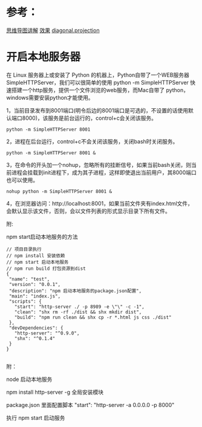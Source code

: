   # 参考：

  [思维导图讲解](http://www.ourd3js.com/wordpress/1423/)
  [效果](http://www.ourd3js.com/demo/G-10.0/mind.html)
  [ diagonal.projection](https://github.com/d3/d3/wiki/SVG-%E5%BD%A2%E7%8A%B6#diagonal_projection)

  # 开启本地服务器

  在 Linux 服务器上或安装了 Python 的机器上，Python自带了一个WEB服务器 SimpleHTTPServer，我们可以很简单的使用  python -m SimpleHTTPServer 快速搭建一个http服务，提供一个文件浏览的web服务，而Mac自带了 python，windows需要安装python才能使用。

1，当前目录发布到8001端口(明令后边的8001端口是可选的，不设置的话使用默认端口8000)，该服务是前台运行的，control+c会关闭该服务。

```
python -m SimpleHTTPServer 8001
```

2，进程在后台运行，control+c不会关闭该服务，关闭bash时关闭服务。

```
python -m SimpleHTTPServer 8001 &
```

3，在命令的开头加一个nohup，忽略所有的挂断信号，如果当前bash关闭，则当前进程会挂载到init进程下，成为其子进程，这样即使退出当前用户，其8000端口也可以使用。

```
nohup python -m SimpleHTTPServer 8001 &
```

4，在浏览器访问：http://localhost:8001，如果当前文件夹有index.html文件，会默认显示该文件，否则，会以文件列表的形式显示目录下所有文件。


附:

 npm start启动本地服务的方法

 ```
// 项目目录执行
// npm install 安装依赖
// npm start 启动本地服务
// npm run build 打包资源到dist
{
  "name": "test",
  "version": "0.0.1",
  "description": "npm 启动本地服务的package.json配置",
  "main": "index.js",
  "scripts": {
    "start": "http-server ./ -p 8989 -e \"\" -c -1",
    "clean": "shx rm -rf ./dist && shx mkdir dist",
    "build": "npm run clean && shx cp -r *.html js css ./dist"
  },
  "devDependencies": {
    "http-server": "^0.9.0",
    "shx": "^0.1.4"
  }
}


 ```


 附：

node 启动本地服务

npm install http-server -g 全局安装模块

package.json 里面配置脚本 "start": "http-server -a 0.0.0.0 -p 8000"

执行 npm start 启动服务

